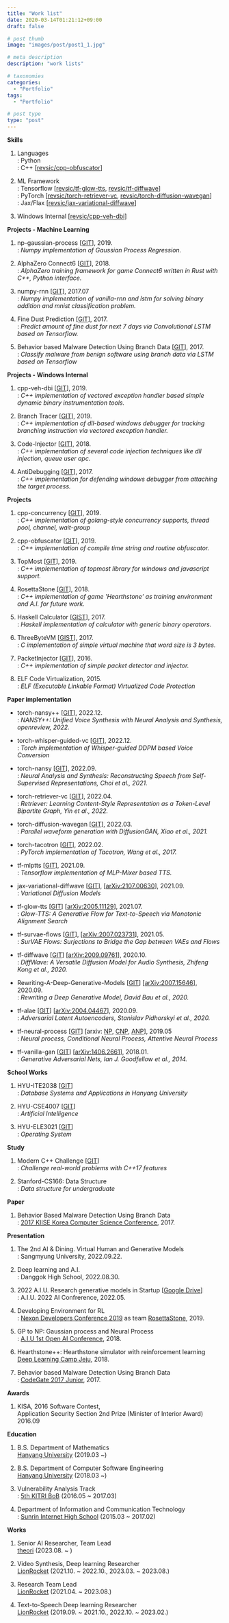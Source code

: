 ```yaml
---
title: "Work list"
date: 2020-03-14T01:21:12+09:00
draft: false

# post thumb
image: "images/post/post1_1.jpg"

# meta description
description: "work lists"

# taxonomies
categories: 
  - "Portfolio"
tags:
  - "Portfolio"

# post type
type: "post"
---
```



**Skills**
1. Languages \
: Python \
: C++ [[revsic/cpp-obfuscator](https://github.com/revsic/cpp-obfuscator)]

2. ML Framework \
: Tensorflow [[revsic/tf-glow-tts](https://github.com/revsic/tf-glow-tts), [revsic/tf-diffwave](https://github.com/revsic/tf-diffwave)] \
: PyTorch [[revsic/torch-retriever-vc](https://github.com/revsic/torch-retriever-vc), [revsic/torch-diffusion-wavegan](https://github.com/revsic/torch-diffusion-wavegan)] \
: Jax/Flax [[revsic/jax-variational-diffwave](https://github.com/revsic/jax-variational-diffwave)]
3. Windows Internal [[revsic/cpp-veh-dbi](https://github.com/revsic/cpp-veh-dbi)]

**Projects - Machine Learning**

1. np-gaussian-process [[GIT](https://github.com/revsic/np-gaussian-process)], 2019. \
: *Numpy implementation of Gaussian Process Regression.*

2. AlphaZero Connect6 [[GIT](https://github.com/revsic/AlphaZero-Connect6)], 2018. \
: *AlphaZero training framework for game Connect6 written in Rust with C++, Python interface.*

3. numpy-rnn [[GIT](https://github.com/revsic/numpy-rnn)], 2017.07 \
: *Numpy implementation of vanilla-rnn and lstm for solving binary addition and mnist classification problem.*

4. Fine Dust Prediction [[GIT](https://github.com/revsic/FineDustPrediction)], 2017. \
: *Predict amount of fine dust for next 7 days via Convolutional LSTM based on Tensorflow.*

5. Behavior based Malware Detection Using Branch Data [[GIT](https://github.com/revsic/tf-branch-malware)], 2017. \
: *Classify malware from benign software using branch data via LSTM based on Tensorflow*

**Projects - Windows Internal**

1. cpp-veh-dbi [[GIT](https://github.com/revsic/cpp-veh-dbi)], 2019. \
: *C++ implementation of vectored exception handler based simple dynamic binary instrumentation tools.*

2. Branch Tracer [[GIT](https://github.com/revsic/BranchTracer)], 2019. \
: *C++ implementation of dll-based windows debugger for tracking branching instruction via vectored exception handler.*

3. Code-Injector [[GIT](https://github.com/revsic/CodeInjection)], 2018. \
: *C++ implementation of several code injection techniques like dll injection, queue user apc.*

4. AntiDebugging [[GIT](https://github.com/revsic/AntiDebugging)], 2017. \
: *C++ implementation for defending windows debugger from attaching the target process.*

**Projects**

1. cpp-concurrency [[GIT](https://github.com/revsic/cpp-concurrency)], 2019. \
: *C++ implementation of golang-style concurrency supports, thread pool, channel, wait-group*

2. cpp-obfuscator [[GIT](https://github.com/revsic/cpp-obfuscator)], 2019. \
: *C++ implementation of compile time string and routine obfuscator.*

3. TopMost [[GIT](https://github.com/revsic/TopMost)], 2019. \
: *C++ implementation of topmost library for windows and javascript support.*

4. RosettaStone [[GIT](https://github.com/utilForever/RosettaStone)], 2018. \
: *C++ implementation of game 'Hearthstone' as training environment and A.I. for future work.*

5. Haskell Calculator [[GIST](https://gist.github.com/revsic/d005c401dcb3d8a3e50e62357a1ed07f)], 2017. \
: *Haskell implementation of calculator with generic binary operators.*

6. ThreeByteVM [[GIST](https://gist.github.com/revsic/a3c56c5b6a7048bdfae5c3e8ac46aaa4)], 2017. \
: *C implementation of simple virtual machine that word size is 3 bytes.*

7. PacketInjector [[GIT](https://github.com/revsic/PacketInjector)], 2016. \
: *C++ implementation of simple packet detector and injector.*

8. ELF Code Virtualization, 2015. \
: *ELF (Executable Linkable Format) Virtualized Code Protection*

**Paper implementation**

- torch-nansy++ [[GIT](https://github.com/revsic/torch-nansypp)], 2022.12. \
: *NANSY++: Unified Voice Synthesis with Neural Analysis and Synthesis, openreview, 2022.*

- torch-whisper-guided-vc [[GIT](https://github.com/revsic/torch-whisper-guided-vc)], 2022.12. \
: *Torch implementation of Whisper-guided DDPM based Voice Conversion*

- torch-nansy [[GIT](https://github.com/revsic/torch-nansy)], 2022.09. \
: *Neural Analysis and Synthesis: Reconstructing Speech from Self-Supervised Representations, Choi et al., 2021.*

- torch-retriever-vc [[GIT](https://github.com/revsic/torch-retriever-vc)], 2022.04. \
: *Retriever: Learning Content-Style Representation as a Token-Level Bipartite Graph, Yin et al., 2022.*

- torch-diffusion-wavegan [[GIT](https://github.com/revsic/torch-diffusion-wavegan)], 2022.03. \
: *Parallel waveform generation with DiffusionGAN, Xiao et al., 2021.*

- torch-tacotron [[GIT](https://github.com/revsic/torch-tacotron)], 2022.02. \
: *PyTorch implementation of Tacotron, Wang et al., 2017.* 

- tf-mlptts [[GIT](https://github.com/revsic/tf-mlptts)], 2021.09. \
: *Tensorflow implementation of MLP-Mixer based TTS.*

- jax-variational-diffwave [[GIT](https://github.com/revsic/jax-variational-diffwave)], [[arXiv:2107.00630](https://arxiv.org/abs/2107.00630)], 2021.09. \
: *Variational Diffusion Models*

- tf-glow-tts [[GIT](https://github.com/revsic/tf-glow-tts)] [[arXiv:2005.11129](https://arxiv.org/abs/2005.11129)], 2021.07. \
: *Glow-TTS: A Generative Flow for Text-to-Speech via Monotonic Alignment Search*

- tf-survae-flows [[GIT](https://github.com/revsic/tf-survae-flows)], [[arXiv:2007.023731](https://arxiv.org/abs/2007.02731)], 2021.05. \
: *SurVAE Flows: Surjections to Bridge the Gap between VAEs and Flows*

- tf-diffwave [[GIT](https://github.com/revsic/tf-diffwave)] [[arXiv:2009.09761](https://arxiv.org/abs/2009.09761)], 2020.10. \
: *DiffWave: A Versatile Diffusion Model for Audio Synthesis, Zhifeng Kong et al., 2020.*

- Rewriting-A-Deep-Generative-Models [[GIT](https://github.com/revsic/Rewriting-A-Deep-Generative-Models)] [[arXiv:2007.15646](https://arxiv.org/abs/2007.15646)], 2020.09. \
: *Rewriting a Deep Generative Model, David Bau et al., 2020.* 

- tf-alae [[GIT](https://github.com/revsic/tf-alae)] [[arXiv:2004.04467](https://arxiv.org/abs/2004.04467)], 2020.09. \
: *Adversarial Latent Autoencoders, Stanislav Pidhorskyi et al., 2020.*

- tf-neural-process [[GIT](https://github.com/revsic/tf-neural-process)] [arxiv: [NP](https://arxiv.org/abs/1807.01622), [CNP](https://arxiv.org/abs/1807.01613), [ANP](https://arxiv.org/abs/1901.05761)], 2019.05 \
: *Neural process, Conditional Neural Process, Attentive Neural Process*

- tf-vanilla-gan [[GIT](https://github.com/revsic/tf-vanilla-gan)] [[arXiv:1406.2661](https://arxiv.org/pdf/1406.2661.pdf)], 2018.01. \
: *Generative Adversarial Nets, Ian J. Goodfellow et al., 2014.*

**School Works**
1. HYU-ITE2038 [[GIT](https://github.com/revsic/HYU-ITE2038)] \
: *Database Systems and Applications in Hanyang University*

2. HYU-CSE4007 [[GIT](https://github.com/revsic/HYU-CSE4007)] \
: *Artificial Intelligence*

3. HYU-ELE3021 [[GIT](https://github.com/revsic/HYU-ELE3021)] \
: *Operating System*

**Study**
1. Modern C++ Challenge [[GIT](https://github.com/revsic/ModernCppChallengeStudy)] \
: *Challenge real-world problems with C++17 features*

2. Stanford-CS166: Data Structure \
: *Data structure for undergraduate*

**Paper**
1. Behavior Based Malware Detection Using Branch Data \
: [2017 KIISE Korea Computer Science Conference](https://www.kiise.or.kr/), 2017.

**Presentation**

1. The 2nd AI & Dining. Virtual Human and Generative Models \
: Sangmyung University, 2022.09.22.

2. Deep learning and A.I. \
: Danggok High School, 2022.08.30.

3. 2022 A.I.U. Research generative models in Startup [[Google Drive](https://drive.google.com/file/d/1RT_6LW1cEJfOrVekeV8tQo-j_o63gm2G/view?usp=sharing)] \
: A.I.U. 2022 AI Confrerence, 2022.05.

4. Developing Environment for RL \
: [Nexon Developers Conference 2019](https://ndc.nexon.com/main) as team [RosettaStone](https://github.com/utilForever/RosettaStone), 2019.

5. GP to NP: Gaussian process and Neural Process \
: [A.I.U 1st Open AI Conference](https://festa.io/events/288), 2018.

6. Hearthstone++: Hearthstone simulator with reinforcement learning \
[Deep Learning Camp Jeju](http://jeju.dlcamp.org/2018/), 2018.

7. Behavior based Malware Detection Using Branch Data \
: [CodeGate 2017 Junior](https://www.codegate.org/), 2017.

**Awards**
1. KISA, 2016 Software Contest, \
Application Security Section 2nd Prize (Minister of Interior Award)
2016.09

**Education**
1. B.S. Department of Mathematics \
[Hanyang University](https://www.hanyang.ac.kr/) (2019.03 ~)

2. B.S. Department of Computer Software Engineering \
[Hanyang University](https://www.hanyang.ac.kr/) (2018.03 ~)

3. Vulnerability Analysis Track \
: [5th KITRI BoB](https://www.kitribob.kr/) (2016.05 ~ 2017.03)

4. Department of Information and Communication Technology \
: [Sunrin Internet High School](http://sunrint.hs.kr/) (2015.03 ~ 2017.02)

**Works**

1. Senior AI Researcher, Team Lead \
[theori](https://theori.io/) (2023.08. ~ )

2. Video Synthesis, Deep learning Researcher \
[LionRocket](https://lionrocket.ai) (2021.10. ~ 2022.10., 2023.03. ~ 2023.08.)

3. Research Team Lead \
[LionRocket](https://lionrocket.ai) (2021.04. ~ 2023.08.)

4. Text-to-Speech Deep learning Researcher \
[LionRocket](https://lionrocket.ai) (2019.09. ~ 2021.10., 2022.10. ~ 2023.02.)
